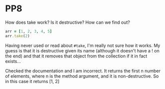 # PP8

How does take work? Is it destructive? How can we find out?

```ruby
arr = [1, 2, 3, 4, 5]
arr.take(2)
```

Having never used or read about `#take`, I'm really not sure how it works.  My guess is that it is destructive given its name (although it doesn't have a ! on the end) and that it removes that object from the collection if it in fact exists...

Checked the documentation and I am incorrect. It returns the first n number of elements, where n is the method argument, and it is non-destructive.  So in this case it returns [1, 2]
